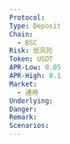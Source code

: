 ```yaml
---
Protocol: 
Type: Deposit
Chain:
  - BSC
Risk: 低风险
Token: USDT
APR-Low: 0.05
APR-High: 0.1
Market:
  - 通用
Underlying: 
Danger: 
Remark: 
Scenarios:
---
```

